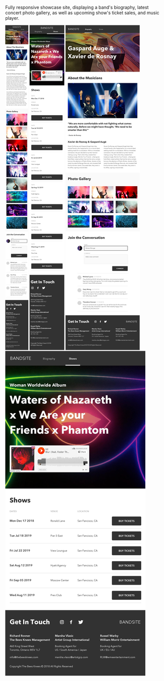 Fully responsive showcase site, displaying a band's biography, latest concert photo gallery, as well as upcoming show's ticket sales, and music player.

![alt text](https://github.com/nickyiie/nicteha-pinkus-bandsite/blob/master/sprint-three/assets/images/bdmobilebio.jpg?raw=true)
![alt text](https://github.com/nickyiie/nicteha-pinkus-bandsite/blob/master/sprint-three/assets/images/bsmobileshows.jpg?raw=true)
![alt text](https://github.com/nickyiie/nicteha-pinkus-bandsite/blob/master/sprint-three/assets/images/bstabletbio.jpg?raw=true)
![alt text](https://github.com/nickyiie/nicteha-pinkus-bandsite/blob/master/sprint-three/assets/images/bdtabletshows.jpg?raw=true)
